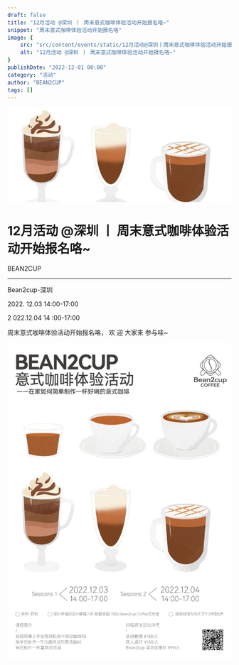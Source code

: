 ```yaml
---
draft: false
title: "12月活动 @深圳 丨 周末意式咖啡体验活动开始报名咯~"
snippet: "周末意式咖啡体验活动开始报名咯"
image: {
    src: "src/content/events/static/12月活动@深圳丨周末意式咖啡体验活动开始报名咯~_01.jpeg",
    alt: "12月活动 @深圳 丨 周末意式咖啡体验活动开始报名咯~"
}
publishDate: "2022-12-01 00:00"
category: "活动"
author: "BEAN2CUP"
tags: []
---
```


![cover_image](./static/12月活动@深圳丨周末意式咖啡体验活动开始报名咯~_01.jpeg)

#  12月活动 @深圳 丨 周末意式咖啡体验活动开始报名咯~

BEAN2CUP

__ _ _ _ _

Bean2cup-深圳

2022\.  12.03 14:00-17:00

2  022.12.04 14  :00-17:00

周末意式咖啡体验活动开始报名咯，  欢  迎  大家来  参与哇~

![](./static/12月活动@深圳丨周末意式咖啡体验活动开始报名咯~_02.jpeg)




